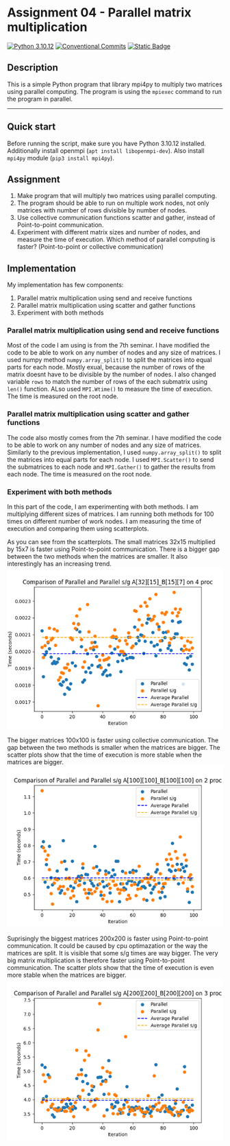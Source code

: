 # Assignment 04 - Parallel matrix multiplication

[![Python 3.10.12](https://img.shields.io/badge/python-3.10.12-purple.svg)](https://www.python.org/downloads/release/python-31012/)
[![Conventional Commits](https://img.shields.io/badge/Conventional%20Commits-1.0.0-purple.svg)](https://conventionalcommits.org)
[![Static Badge](https://img.shields.io/badge/mpiexec_(OpenRTE)-4.1.2-purple)](https://www.open-mpi.org/software/ompi/v4.1/)

## Description

This is a simple Python program that library mpi4py to multiply two matrices using parallel computing. The program is using the `mpiexec` command to run the program in parallel.

---

## Quick start

Before running the script, make sure you have Python 3.10.12 installed.
Additionally install openmpi (`apt install libopenmpi-dev`).
Also install `mpi4py` module (`pip3 install mpi4py`).

## Assignment

1. Make program that will multiply two matrices using parallel computing.
2. The program should be able to run on multiple work nodes, not only matrices with number of rows divisible by number of nodes.
3. Use collective communication functions scatter and gather, instead of Point-to-point communication.
4. Experiment with different matrix sizes and number of nodes, and measure the time of execution. Which method of parallel computing is faster? (Point-to-point or collective communication)

## Implementation

My implementation has few components:

1. Parallel matrix multiplication using send and receive functions
2. Parallel matrix multiplication using scatter and gather functions
3. Experiment with both methods

### Parallel matrix multiplication using send and receive functions

Most of the code I am using is from the 7th seminar. I have modified the code to be able to work on any number of nodes and any size of matrices.
I used numpy method `numpy.array_split()` to split the matrices into equal parts for each node. Mostly exual, because the number of rows of the matrix doesnt have to be divisible by the number of nodes. I also changed variable `rows` to match the number of rows of the each submatrix using `len()` function.
ALso used `MPI.Wtime()` to measure the time of execution. The time is measured on the root node.

### Parallel matrix multiplication using scatter and gather functions

The code also mostly comes from the 7th seminar. I have modified the code to be able to work on any number of nodes and any size of matrices.
Similarly to the previous implementation, I used `numpy.array_split()` to split the matrices into equal parts for each node. I used `MPI.Scatter()` to send the submatrices to each node and `MPI.Gather()` to gather the results from each node. The time is measured on the root node.

### Experiment with both methods

In this part of the code, I am experimenting with both methods. I am multiplying different sizes of matrices. I am running both methods for 100 times on different number of work nodes. I am measuring the time of execution and comparing them using scatterplots.

As you can see from the scatterplots. The small matrices 32x15 multiplied by 15x7 is faster using Point-to-point communication. There is a bigger gap between the two methods when the matrices are smaller. It also interestingly has an increasing trend.
![matrix multiplication on A\[32\]\[15\] B\[15\]\[7\] with 4 proc](https://raw.githubusercontent.com/SamuelSirota/Sirota-111617-PPDS2024/04/comparison_plot_A%5B32%5D%5B15%5D_B%5B15%5D%5B7%5D_4_proc.png?token=GHSAT0AAAAAACMVXLHJ4APXJ2HXPQR764MSZQS7ITA)

The bigger matrices 100x100 is faster using collective communication. The gap between the two methods is smaller when the matrices are bigger. The scatter plots show that the time of execution is more stable when the matrices are bigger.
![matrix multiplication on A\[100\]\[100\] B\[100\]\[100\] with 2 proc](https://raw.githubusercontent.com/SamuelSirota/Sirota-111617-PPDS2024/04/comparison_plot_A%5B100%5D%5B100%5D_B%5B100%5D%5B100%5D_2_proc.png?token=GHSAT0AAAAAACMVXLHI6RULNHZSNLD5IBIGZQS7HUQ)

Suprisingly the biggest matrices 200x200 is faster using Point-to-point communication. It could be caused by cpu optimazation or the way the matrices are split. It is visible that some s/g times are way bigger. The very big matrix multiplication is therefore faster using Point-to-point communication. The scatter plots show that the time of execution is even more stable when the matrices are bigger.
![matrix multiplication on A\[200\]\[200\] B\[200\]\[200\] with 3 proc](https://raw.githubusercontent.com/SamuelSirota/Sirota-111617-PPDS2024/04/comparison_plot_A%5B200%5D%5B200%5D_B%5B200%5D%5B200%5D_3_proc.png?token=GHSAT0AAAAAACMVXLHJTM55Y5CRIAEVC5MIZQS7I4A)
